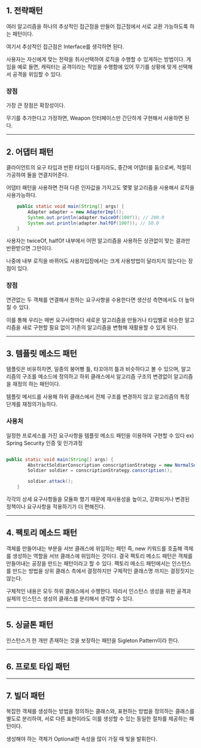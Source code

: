 ## 1. 전략패턴

여러 알고리즘을 하나의 추상적인 접근점을 만들어 접근점에서 서로 교환 가능하도록
하는 패턴이다.

여기서 추상적인 접근점은 Interface를 생각하면 된다.

사용자는 자신에게 맞는 전략을 취사선택하여 로직을 수행할 수 있게하는 방법이다.
게임을 예로 들면, 캐릭터는 공격이라는 작업을 수행함에 있어 무기를 상황에 맞게
선택해서 공격을 위임할 수 있다.

### 장점
가장 큰 장점은 확장성이다.

무기를 추가한다고 가정하면, Weapon 인터페이스만 간단하게 구현해서 사용하면 된다.

---

## 2. 어댑터 패턴

클라이언트의 요구 타입과 반환 타입이 다를지라도, 중간에 어댑터를 둠으로써,
적절히 가공하여 둘을 연결지어준다.

어댑터 패턴을 사용하면 전혀 다른 인자값을 가지고도 몇몇 알고리즘을 사용해서
로직을 사용가능하다.

```java 
    public static void main(String[] args) {
        Adapter adapter = new AdapterImpl();
        System.out.println(adapter.twiceOf(100f)); // 200.0
        System.out.println(adapter.halfOf(100f)); // 50.0
    }
```
사용자는 twiceOf, halfOf 내부에서 어떤 알고리즘을 사용하든 상관없이
맞는 결과만 반환받으면 그만이다.

나중에 내부 로직을 바뀌어도 사용자입장에서는 크게 사용방법이 달라지지 않는다는 장점이 있다.


### 장점
연관없는 두 객체를 연결해서 원하는 요구사항을 수용한다면 생산성 측면에서도 더 높아질 수 있다.

이를 통해 우리는 매번 요구사항마다 새로운 알고리즘을 만들거나 타입별로 비슷한 알고리즘을 새로
구현할 필요 없이 기존의 알고리즘을 변형해 재활용할 수 있게 된다.

---

## 3. 템플릿 메소드 패턴

템플릿은 비유하자면, 일종의 붕어빵 틀, 타꼬야끼 틀과 비슷하다고 볼 수 있으며,
알고리즘의 구조를 메소드에 정의하고 하위 클래스에서 알고리즘 구조의 변경없이
알고리즘을 재정의 하는 패턴이다.

템플릿 메서드를 사용해 하위 클래스에서 전체 구조를 변경하지 않고 알고리즘의 특정 단계를
재정의가능하다.

### 사용처
일정한 프로세스를 가진 요구사항을 템플릿 메소드 패턴을 이용하여 구현할 수 있다
ex) Spring Security 인증 및 인가과정

``` java

public static void main(String[] args) {
        AbstractSoldierConscription conscriptionStrategy = new NormalSoldierConscription();
        Soldier soldier = conscriptionStrategy.conscription();

        soldier.attack();
    }
```

각각의 상세 요구사항들을 모듈화 했기 때문에 재사용성을 높이고, 강화되거나
변경된 정책이나 요구사항을 적용하기가 더 편해진다.

---

## 4. 팩토리 메소드 패턴

객체를 만들어내는 부분을 서브 클래스에 위임하는 패턴
즉, new 키워드를 호출해 객체를 생성하는 역할을 서브 클래스에 위임하는 것이다.
결국 팩토리 메소드 패턴은 객체를 만들어내는 공장을 만드는 패턴이라고 할 수 있다.
팩토리 메소드 패턴에서는 인스턴스를 만드는 방법을 상위 클래스 측에서 결정하지만 구체적인 클래스명 까지는 결정짓지는 않는다.

구체적인 내용은 모두 하위 클래스에서 수행한다. 따라서 인스턴스 생성을 위한 골격과 실제의 인스턴스 생성의 클래스를 분리해서 생각할 수 있다.

---

## 5. 싱글톤 패턴

인스턴스가 한 개만 존재하는 것을 보장하는 패턴을 Sigleton Pattern이라 한다.

---

## 6. 프로토 타입 패턴

---

## 7. 빌더 패턴

복잡한 객체를 생성하는 방법을 정의하는 클래스와, 표현하는 방법을 정의하는 클래스를 별도로 분리하여,
서로 다른 표현이라도 이를 생성할 수 있는 동일한 절차를 제공하는 패턴이다.

생성해야 하는 객체가 Optional한 속성을 많이 가질 때 빛을 발휘한다.
